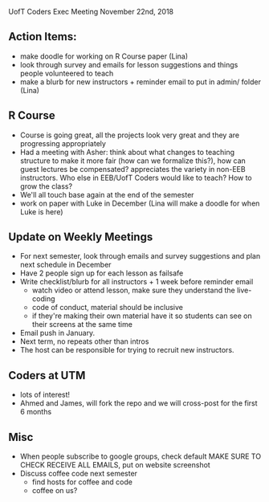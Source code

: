 UofT Coders Exec Meeting
November 22nd, 2018

## Action Items:
- make doodle for working on R Course paper (Lina)
- look through survey and emails for lesson suggestions and things people volunteered to teach 
- make a blurb for new instructors + reminder email to put in admin/ folder (Lina)

## R Course
- Course is going great, all the projects look very great and they are progressing appropriately
- Had a meeting with Asher: think about what changes to teaching structure to make it more fair (how can we formalize this?), how can guest lectures be compensated? appreciates the variety in non-EEB instructors. Who else in EEB/UofT Coders would like to teach? How to grow the class?
- We'll all touch base again at the end of the semester
- work on paper with Luke in December (Lina will make a doodle for when Luke is here)

## Update on Weekly Meetings
- For next semester, look through emails and survey suggestions and plan next schedule in December
- Have 2 people sign up for each lesson as failsafe
- Write checklist/blurb for all instructors + 1 week before reminder email
  - watch video or attend lesson, make sure they understand the live-coding
  - code of conduct, material should be inclusive
  - if they're making their own material have it so students can see on their screens at the same time
- Email push in January. 
- Next term, no repeats other than intros
- The host can be responsible for trying to recruit new instructors. 

## Coders at UTM
- lots of interest!
- Ahmed and James, will fork the repo and we will cross-post for the first 6 months

## Misc
- When people subscribe to google groups, check default MAKE SURE TO CHECK RECEIVE ALL EMAILS, put on website screenshot
- Discuss coffee code next semester
  - find hosts for coffee and code
  - coffee on us?
